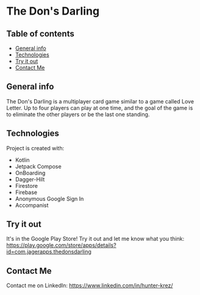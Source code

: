 # The Don's Darling

## Table of contents
* [General info](#general-info)
* [Technologies](#technologies)
* [Try it out](#try-it-out)
* [Contact Me](#contact-me)

## General info
The Don's Darling is a multiplayer card game similar to a game called Love Letter. Up to four players can play at one time, and the goal of the game is to eliminate the other players or be the last one standing. 
## Technologies
Project is created with:
* Kotlin
* Jetpack Compose
* OnBoarding 
* Dagger-Hilt
* Firestore
* Firebase
* Anonymous Google Sign In
* Accompanist
	
## Try it out
It's in the Google Play Store! Try it out and let me know what you think:
https://play.google.com/store/apps/details?id=com.jagerapps.thedonsdarling

## Contact Me
Contact me on LinkedIn: https://www.linkedin.com/in/hunter-krez/


